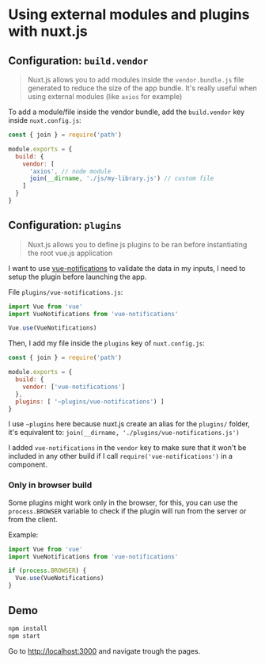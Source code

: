 # Using external modules and plugins with nuxt.js

## Configuration: `build.vendor`

> Nuxt.js allows you to add modules inside the `vendor.bundle.js` file generated to reduce the size of the app bundle. It's really useful when using external modules (like `axios` for example)

To add a module/file inside the vendor bundle, add the `build.vendor` key inside `nuxt.config.js`:
```js
const { join } = require('path')

module.exports = {
  build: {
    vendor: [
      'axios', // node module
      join(__dirname, './js/my-library.js') // custom file
    ]
  }
}
```

## Configuration: `plugins`

> Nuxt.js allows you to define js plugins to be ran before instantiating the root vue.js application

I want to use [vue-notifications](https://github.com/se-panfilov/vue-notifications) to validate the data in my inputs, I need to setup the plugin before launching the app.

File `plugins/vue-notifications.js`:
```js
import Vue from 'vue'
import VueNotifications from 'vue-notifications'

Vue.use(VueNotifications)
```

Then, I add my file inside the `plugins` key of `nuxt.config.js`:
```js
const { join } = require('path')

module.exports = {
  build: {
    vendor: ['vue-notifications']
  },
  plugins: [ '~plugins/vue-notifications') ]
}
```

I use `~plugins` here because nuxt.js create an alias for the `plugins/` folder, it's equivalent to: `join(__dirname, './plugins/vue-notifications.js')`

I added `vue-notifications` in the `vendor` key to make sure that it won't be included in any other build if I call `require('vue-notifications')` in a component.

### Only in browser build

Some plugins might work only in the browser, for this, you can use the `process.BROWSER` variable to check if the plugin will run from the server or from the client.

Example:
```js
import Vue from 'vue'
import VueNotifications from 'vue-notifications'

if (process.BROWSER) {
  Vue.use(VueNotifications)
}
```

## Demo

```bash
npm install
npm start
```

Go to [http://localhost:3000](http://localhost:3000) and navigate trough the pages.
